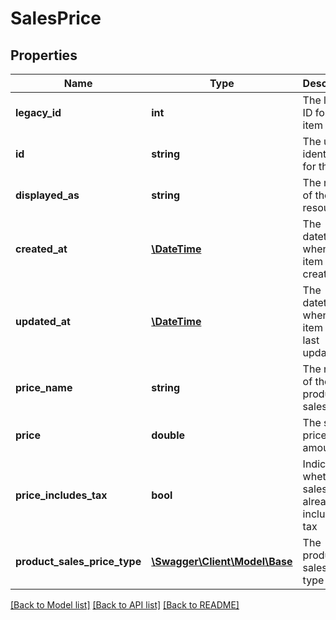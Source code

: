# SalesPrice

## Properties
Name | Type | Description | Notes
------------ | ------------- | ------------- | -------------
**legacy_id** | **int** | The legacy ID for the item | [optional] 
**id** | **string** | The unique identifier for the item | [optional] 
**displayed_as** | **string** | The name of the resource | [optional] 
**created_at** | [**\DateTime**](\DateTime.md) | The datetime when the item was created | [optional] 
**updated_at** | [**\DateTime**](\DateTime.md) | The datetime when the item was last updated | [optional] 
**price_name** | **string** | The name of the product sales price | [optional] 
**price** | **double** | The sales price amount | [optional] 
**price_includes_tax** | **bool** | Indicates whether the sales price already includes tax | [optional] 
**product_sales_price_type** | [**\Swagger\Client\Model\Base**](Base.md) | The product sales price type | [optional] 

[[Back to Model list]](../README.md#documentation-for-models) [[Back to API list]](../README.md#documentation-for-api-endpoints) [[Back to README]](../README.md)


